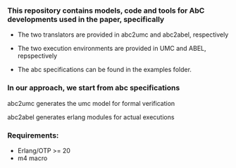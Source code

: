 ### This repository contains models, code and tools for AbC developments used in the paper, specifically

- The two translators are provided in abc2umc and abc2abel, respectively

- The two execution environments are provided in UMC and ABEL, repspectively

- The abc specifications can be found in the examples folder.

### In our approach, we start from abc specifications

abc2umc generates the umc model for formal verification

abc2abel generates erlang modules for actual executions

### Requirements:

- Erlang/OTP >= 20
- m4 macro

